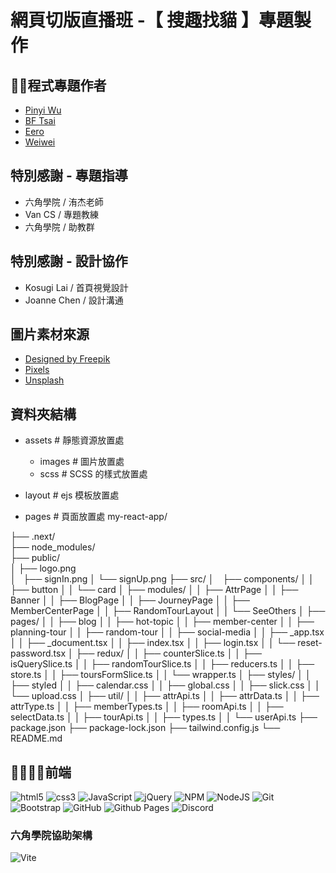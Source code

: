 # 網頁切版直播班 -【 搜趣找貓 】專題製作

## 🕺💃程式專題作者
  - [Pinyi Wu](https://github.com/PinyiW0)
  - [BF Tsai](https://github.com/bftsai)
  - [Eero](https://github.com/sksak75312)
  - [Weiwei](https://github.com/cieliscute)

## 特別感謝 - 專題指導
  - 六角學院 / 洧杰老師
  - Van CS / 專題教練
  - 六角學院 / 助教群
    
## 特別感謝 - 設計協作
  - Kosugi Lai / 首頁視覺設計
  - Joanne Chen / 設計溝通

## 圖片素材來源
- [Designed by Freepik](www.freepik.com)
- [Pixels](https://www.pexels.com/zh-tw/)
- [Unsplash](https://unsplash.com/)


## 資料夾結構
  - assets # 靜態資源放置處
    - images # 圖片放置處
    - scss # SCSS 的樣式放置處

  - layout # ejs 模板放置處
  - pages # 頁面放置處
my-react-app/

├── .next/  
├── node_modules/  
├── public/  
│   ├── logo.png  
│&nbsp;&nbsp;&nbsp;├── signIn.png
│   └── signUp.png
├── src/
│&emsp;├── components/
│   │   ├── button
│   │   └── card
│   ├── modules/
│   │   ├── AttrPage
│   │   ├── Banner
│   │   ├── BlogPage
│   │   ├── JourneyPage
│   │   ├── MemberCenterPage
│   │   ├── RandomTourLayout
│   │   └── SeeOthers
│   ├── pages/
│   │   ├── blog
│   │   ├── hot-topic
│   │   ├── member-center
│   │   ├── planning-tour
│   │   ├── random-tour
│   │   ├── social-media
│   │   ├── _app.tsx
│   │   ├── _document.tsx
│   │   ├── index.tsx
│   │   ├── login.tsx
│   │   └── reset-password.tsx
│   ├── redux/
│   │   ├── counterSlice.ts
│   │   ├── isQuerySlice.ts
│   │   ├── randomTourSlice.ts
│   │   ├── reducers.ts
│   │   ├── store.ts
│   │   ├── toursFormSlice.ts
│   │   └── wrapper.ts
│   ├── styles/
│   │   ├── styled
│   │   ├── calendar.css
│   │   ├── global.css
│   │   ├── slick.css
│   │   └── upload.css
│   ├── util/
│   │   ├── attrApi.ts
│   │   ├── attrData.ts
│   │   ├── attrType.ts
│   │   ├── memberTypes.ts
│   │   ├── roomApi.ts
│   │   ├── selectData.ts
│   │   ├── tourApi.ts
│   │   ├── types.ts
│   │   └── userApi.ts
├── package.json
├── package-lock.json
├── tailwind.config.js
└── README.md


## 🧑‍💻👩‍💻前端
![html5](https://camo.githubusercontent.com/49fbb99f92674cc6825349b154b65aaf4064aec465d61e8e1f9fb99da3d922a1/68747470733a2f2f696d672e736869656c64732e696f2f62616467652f68746d6c352d2532334533344632362e7376673f7374796c653d666f722d7468652d6261646765266c6f676f3d68746d6c35266c6f676f436f6c6f723d7768697465)
![css3](https://camo.githubusercontent.com/e6b67b27998fca3bccf4c0ee479fc8f9de09d91f389cccfbe6cb1e29c10cfbd7/68747470733a2f2f696d672e736869656c64732e696f2f62616467652f637373332d2532333135373242362e7376673f7374796c653d666f722d7468652d6261646765266c6f676f3d63737333266c6f676f436f6c6f723d7768697465)
![JavaScript](https://img.shields.io/badge/javascript-%23323330.svg?style=for-the-badge&logo=javascript&logoColor=%23F7DF1E)
![jQuery](https://img.shields.io/badge/jquery-%230769AD.svg?style=for-the-badge&logo=jquery&logoColor=white)
![NPM](https://img.shields.io/badge/NPM-%23CB3837.svg?style=for-the-badge&logo=npm&logoColor=white)
![NodeJS](https://img.shields.io/badge/node.js-6DA55F?style=for-the-badge&logo=node.js&logoColor=white)
![Git](https://img.shields.io/badge/git-%23F05033.svg?style=for-the-badge&logo=git&logoColor=white)
![Bootstrap](https://img.shields.io/badge/bootstrap-%238511FA.svg?style=for-the-badge&logo=bootstrap&logoColor=white)
![GitHub](https://img.shields.io/badge/github-%23121011.svg?style=for-the-badge&logo=github&logoColor=white)
![Github Pages](https://img.shields.io/badge/github%20pages-121013?style=for-the-badge&logo=github&logoColor=white)
![Discord](https://img.shields.io/badge/Discord-%235865F2.svg?style=for-the-badge&logo=discord&logoColor=white)
### 六角學院協助架構
![Vite](https://img.shields.io/badge/vite-%23646CFF.svg?style=for-the-badge&logo=vite&logoColor=white)




